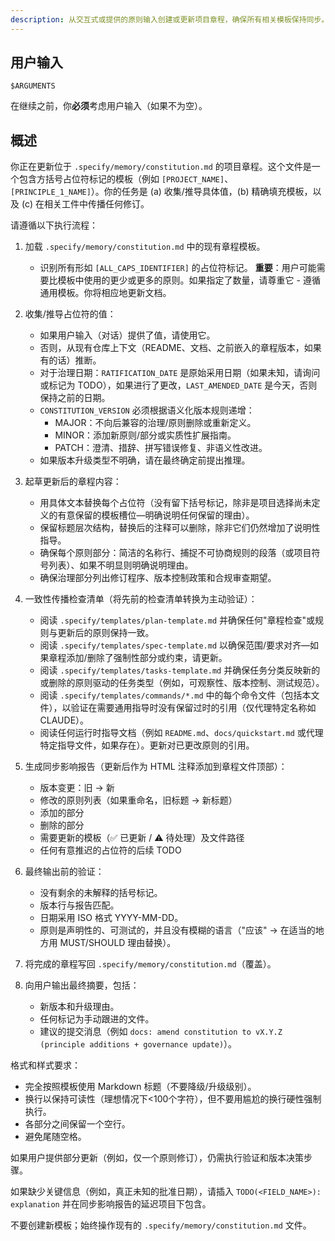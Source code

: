 ```yaml
---
description: 从交互式或提供的原则输入创建或更新项目章程，确保所有相关模板保持同步。
---
```


## 用户输入

```text
$ARGUMENTS
```

在继续之前，你**必须**考虑用户输入（如果不为空）。

## 概述

你正在更新位于 `.specify/memory/constitution.md` 的项目章程。这个文件是一个包含方括号占位符标记的模板（例如 `[PROJECT_NAME]`、`[PRINCIPLE_1_NAME]`）。你的任务是 (a) 收集/推导具体值，(b) 精确填充模板，以及 (c) 在相关工件中传播任何修订。

请遵循以下执行流程：

1. 加载 `.specify/memory/constitution.md` 中的现有章程模板。
   - 识别所有形如 `[ALL_CAPS_IDENTIFIER]` 的占位符标记。
   **重要**：用户可能需要比模板中使用的更少或更多的原则。如果指定了数量，请尊重它 - 遵循通用模板。你将相应地更新文档。

2. 收集/推导占位符的值：
   - 如果用户输入（对话）提供了值，请使用它。
   - 否则，从现有仓库上下文（README、文档、之前嵌入的章程版本，如果有的话）推断。
   - 对于治理日期：`RATIFICATION_DATE` 是原始采用日期（如果未知，请询问或标记为 TODO），如果进行了更改，`LAST_AMENDED_DATE` 是今天，否则保持之前的日期。
   - `CONSTITUTION_VERSION` 必须根据语义化版本规则递增：
     * MAJOR：不向后兼容的治理/原则删除或重新定义。
     * MINOR：添加新原则/部分或实质性扩展指南。
     * PATCH：澄清、措辞、拼写错误修复、非语义性改进。
   - 如果版本升级类型不明确，请在最终确定前提出推理。

3. 起草更新后的章程内容：
   - 用具体文本替换每个占位符（没有留下括号标记，除非是项目选择尚未定义的有意保留的模板槽位—明确说明任何保留的理由）。
   - 保留标题层次结构，替换后的注释可以删除，除非它们仍然增加了说明性指导。
   - 确保每个原则部分：简洁的名称行、捕捉不可协商规则的段落（或项目符号列表）、如果不明显则明确说明理由。
   - 确保治理部分列出修订程序、版本控制政策和合规审查期望。

4. 一致性传播检查清单（将先前的检查清单转换为主动验证）：
   - 阅读 `.specify/templates/plan-template.md` 并确保任何"章程检查"或规则与更新后的原则保持一致。
   - 阅读 `.specify/templates/spec-template.md` 以确保范围/要求对齐—如果章程添加/删除了强制性部分或约束，请更新。
   - 阅读 `.specify/templates/tasks-template.md` 并确保任务分类反映新的或删除的原则驱动的任务类型（例如，可观察性、版本控制、测试规范）。
   - 阅读 `.specify/templates/commands/*.md` 中的每个命令文件（包括本文件），以验证在需要通用指导时没有保留过时的引用（仅代理特定名称如 CLAUDE）。
   - 阅读任何运行时指导文档（例如 `README.md`、`docs/quickstart.md` 或代理特定指导文件，如果存在）。更新对已更改原则的引用。

5. 生成同步影响报告（更新后作为 HTML 注释添加到章程文件顶部）：
   - 版本变更：旧 → 新
   - 修改的原则列表（如果重命名，旧标题 → 新标题）
   - 添加的部分
   - 删除的部分
   - 需要更新的模板（✅ 已更新 / ⚠ 待处理）及文件路径
   - 任何有意推迟的占位符的后续 TODO

6. 最终输出前的验证：
   - 没有剩余的未解释的括号标记。
   - 版本行与报告匹配。
   - 日期采用 ISO 格式 YYYY-MM-DD。
   - 原则是声明性的、可测试的，并且没有模糊的语言（"应该" → 在适当的地方用 MUST/SHOULD 理由替换）。

7. 将完成的章程写回 `.specify/memory/constitution.md`（覆盖）。

8. 向用户输出最终摘要，包括：
   - 新版本和升级理由。
   - 任何标记为手动跟进的文件。
   - 建议的提交消息（例如 `docs: amend constitution to vX.Y.Z (principle additions + governance update)`）。

格式和样式要求：
- 完全按照模板使用 Markdown 标题（不要降级/升级级别）。
- 换行以保持可读性（理想情况下<100个字符），但不要用尴尬的换行硬性强制执行。
- 各部分之间保留一个空行。
- 避免尾随空格。

如果用户提供部分更新（例如，仅一个原则修订），仍需执行验证和版本决策步骤。

如果缺少关键信息（例如，真正未知的批准日期），请插入 `TODO(<FIELD_NAME>): explanation` 并在同步影响报告的延迟项目下包含。

不要创建新模板；始终操作现有的 `.specify/memory/constitution.md` 文件。
